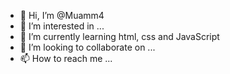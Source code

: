 - 👋 Hi, I’m @Muamm4
- 👀 I’m interested in ...
- 🌱 I’m currently learning html, css and JavaScript
- 💞️ I’m looking to collaborate on ...
- 📫 How to reach me ...

<!---
Muamm4/Muamm4 is a ✨ special ✨ repository because its `README.md` (this file) appears on your GitHub profile.
You can click the Preview link to take a look at your changes.
--->
